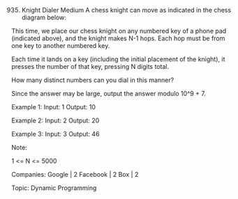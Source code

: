 935. Knight Dialer
Medium
A chess knight can move as indicated in the chess diagram below:
 

This time, we place our chess knight on any numbered key of a phone pad (indicated above), and the knight makes N-1 hops.  Each hop must be from one key to another numbered key.

Each time it lands on a key (including the initial placement of the knight), it presses the number of that key, pressing N digits total.

How many distinct numbers can you dial in this manner?

Since the answer may be large, output the answer modulo 10^9 + 7.

Example 1:
Input: 1
Output: 10

Example 2:
Input: 2
Output: 20

Example 3:
Input: 3
Output: 46
 

Note:

1 <= N <= 5000

Companies: Google | 2 Facebook | 2 Box | 2

Topic: Dynamic Programming


